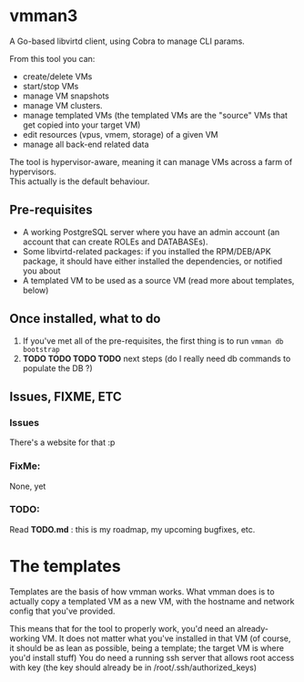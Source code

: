 # vmman3
A Go-based libvirtd client, using Cobra to manage CLI params.

From this tool you can:
- create/delete VMs
- start/stop VMs
- manage VM snapshots
- manage VM clusters.
- manage templated VMs (the templated VMs are the "source" VMs that get copied into your target VM)
- edit resources (vpus, vmem, storage) of a given VM
- manage all back-end related data

The tool is hypervisor-aware, meaning it can manage VMs across a farm of hypervisors.<br>
This actually is the default behaviour.

## Pre-requisites
- A working PostgreSQL server where you have an admin account (an account that can create ROLEs and DATABASEs).
- Some libvirtd-related packages: if you installed the RPM/DEB/APK package, it should have either installed the dependencies, or notified you about
- A templated VM to be used as a source VM (read more about templates, below)
## Once installed, what to do
1. If you've met all of the pre-requisites, the first thing is to run `vmman db bootstrap`
2. **TODO TODO TODO TODO** next steps (do I really need db commands to populate the DB ?)

## Issues, FIXME, ETC

### Issues
There's a website for that :p

### FixMe:
None, yet

### TODO:
Read **TODO.md** : this is my roadmap, my upcoming bugfixes, etc.

# The templates
Templates are the basis of how vmman works. What vmman does is to actually copy a templated VM as a new VM, with the hostname and network config that you've provided.

This means that for the tool to properly work, you'd need an already-working VM.
It does not matter what you've installed in that VM (of course, it should be as lean as possible, being a template; the target VM is where you'd install stuff)
You do need a running ssh server that allows root access with key (the key should already be in /root/.ssh/authorized_keys)